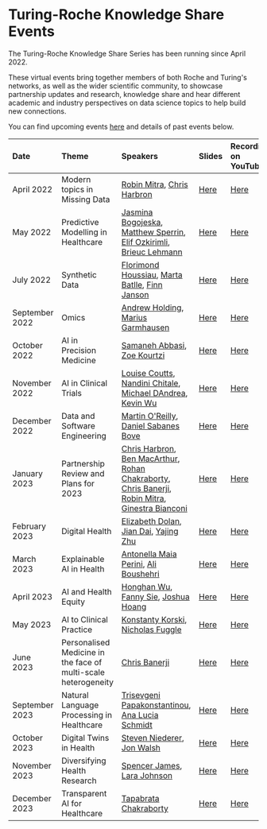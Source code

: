 # Turing-Roche Knowledge Share Events

The Turing-Roche Knowledge Share Series has been running since April 2022. 

These virtual events bring together members of both Roche and Turing's networks, as well as the wider scientific community, to showcase partnership updates and research, knowledge share and hear different academic and industry perspectives on data science topics to help build new connections. 

You can find upcoming events [here](https://www.turing.ac.uk/events/turing-roche-knowledge-share-series) and details of past events below.


| Date | Theme | Speakers | Slides | Recording on YouTube |
|:-----|:--------|:-----------|:----------|:-------|
| April 2022 | Modern topics in Missing Data | [Robin Mitra](https://www.turing.ac.uk/people/robin-mitra), [Chris Harbron](https://www.turing.ac.uk/people/external-researchers/chris-harbron) | [Here](https://github.com/alan-turing-institute/turing-roche-partnership/tree/main/communications/knowledge-share-series/april-2022) | [Here](https://www.youtube.com/watch?v=Cbj3X5wBeEg) |
| May 2022 | Predictive Modelling in Healthcare | [Jasmina Bogojeska](https://www.turing.ac.uk/people/external-researchers/jasmina-bogojeska), [Matthew Sperrin](https://research.manchester.ac.uk/en/persons/matthew.sperrin), [Elif Ozkirimli](https://www.turing.ac.uk/people/external-researchers/elif-ozkirimli), [Brieuc Lehmann](https://www.turing.ac.uk/people/brieuc-lehmann) | [Here](https://github.com/alan-turing-institute/turing-roche-partnership/tree/main/communications/knowledge-share-series/may-2022) | [Here](https://www.youtube.com/watch?v=KkyNXSUptHw&t) |  
| July 2022 | Synthetic Data | [Florimond Houssiau](https://www.turing.ac.uk/people/researchers/florimond-houssiau), [Marta Batlle](https://www.turing.ac.uk/people/external-researchers/marta-batlle), [Finn Janson](https://www.turing.ac.uk/people/external-researchers/finn-janson) | [Here](https://github.com/alan-turing-institute/turing-roche-partnership/tree/main/communications/knowledge-share-series/july2022) | [Here](https://www.youtube.com/watch?v=YJnREzcSk9c&t) | 
| September 2022 | Omics | [Andrew Holding](https://www.turing.ac.uk/people/researchers/andrew-holding), [Marius Garmhausen](https://www.turing.ac.uk/people/external-researchers/marius-garmhausen) | [Here](https://github.com/alan-turing-institute/turing-roche-partnership/tree/main/communications/knowledge-share-series/september-2022) | [Here](https://www.youtube.com/watch?v=qcZxvAmBRGk&t) |
| October 2022 | AI in Precision Medicine | [Samaneh Abbasi](https://www.turing.ac.uk/people/external-researchers/samaneh-abbasi), [Zoe Kourtzi](https://www.turing.ac.uk/people/researchers/zoe-kourtzi) | [Here](https://github.com/alan-turing-institute/turing-roche-partnership/tree/main/communications/knowledge-share-series/october-2022) | [Here](https://www.youtube.com/watch?v=itq3tJ8cZdY&t) |
| November 2022 | AI in Clinical Trials | [Louise Coutts](https://www.turing.ac.uk/people/research-associates/louise-coutts), [Nandini Chitale](https://www.turing.ac.uk/people/external-researchers/nandini-chitale), [Michael DAndrea](https://www.turing.ac.uk/people/guest-speakers/michael-dandrea), [Kevin Wu](https://www.turing.ac.uk/people/guest-speakers/kevin-wu) | [Here](https://github.com/alan-turing-institute/turing-roche-partnership/tree/main/communications/knowledge-share-series/november-2022) | [Here](https://www.youtube.com/watch?v=XqHowUoFbwg) |
| December 2022 | Data and Software Engineering | [Martin O'Reilly](https://www.turing.ac.uk/people/researchers/martin-oreilly), [Daniel Sabanes Bove](https://www.turing.ac.uk/people/guest-speakers/daniel-sabanes-bove) | [Here](https://github.com/alan-turing-institute/turing-roche-partnership/tree/main/communications/knowledge-share-series/december-2022) | [Here](https://www.youtube.com/watch?v=vZHp5sGtZSY) |
| January 2023 | Partnership Review and Plans for 2023 | [Chris Harbron](https://www.turing.ac.uk/people/external-researchers/chris-harbron), [Ben MacArthur](https://www.turing.ac.uk/people/researchers/ben-macarthur), [Rohan Chakraborty](https://www.turing.ac.uk/people/researchers/tapabrata-rohan-chakraborty), [Chris Banerji](https://www.turing.ac.uk/people/research-associates/chris-banerji), [Robin Mitra](https://www.turing.ac.uk/people/robin-mitra), [Ginestra Bianconi](https://www.turing.ac.uk/people/researchers/ginestra-bianconi) | [Here](https://github.com/alan-turing-institute/turing-roche-partnership/tree/main/communications/knowledge-share-series/january-2023) | [Here](https://www.youtube.com/watch?v=xlea0WZK--A) |
| February 2023 | Digital Health | [Elizabeth Dolan](https://www.turing.ac.uk/people/guest-speakers/elizabeth-dolan), [Jian Dai](https://www.turing.ac.uk/people/guest-speakers/jian-dai), [Yajing Zhu](https://www.turing.ac.uk/people/guest-speakers/yajing-zhu) | [Here](https://github.com/alan-turing-institute/turing-roche-partnership/tree/main/communications/knowledge-share-series/february-2023) | [Here](https://www.youtube.com/watch?v=Gae3YTv9psk) |
| March 2023 | Explainable AI in Health | [Antonella Maia Perini](https://www.turing.ac.uk/people/researchers/antonella-maia-perini), [Ali Boushehri](https://www.turing.ac.uk/people/guest-speakers/ali-boushehri) | [Here](https://github.com/alan-turing-institute/turing-roche-partnership/tree/main/communications/knowledge-share-series/march-2023) | [Here](https://www.youtube.com/watch?v=vauXlclbL0c&t) |
| April 2023 | AI and Health Equity | [Honghan Wu](https://www.turing.ac.uk/people/researchers/honghan-wu), [Fanny Sie](https://www.turing.ac.uk/people/guest-speakers/fanny-sie), [Joshua Hoang](https://www.turing.ac.uk/people/guest-speakers/joshua-hoang) | [Here](https://github.com/alan-turing-institute/turing-roche-partnership/tree/main/communications/knowledge-share-series/april-2023) | [Here](https://www.youtube.com/watch?v=wtQM8uS0Ntk) |
| May 2023 | AI to Clinical Practice | [Konstanty Korski](https://www.turing.ac.uk/people/guest-speakers/konstanty-korski), [Nicholas Fuggle](https://www.turing.ac.uk/people/external-researchers/nicholas-fuggle) | [Here](https://github.com/alan-turing-institute/turing-roche-partnership/tree/main/communications/knowledge-share-series/may-2023) | [Here](https://www.youtube.com/watch?v=UhDOLhC6WJI) |
| June 2023 | Personalised Medicine in the face of multi-scale heterogeneity | [Chris Banerji](https://www.turing.ac.uk/people/research-associates/chris-banerji) | [Here](https://github.com/alan-turing-institute/turing-roche-partnership/tree/main/communications/knowledge-share-series/june-2023) | [Here](https://www.youtube.com/watch?v=qo4_H5-Tpyo&t) |
| September 2023 | Natural Language Processing in Healthcare| [Trisevgeni Papakonstantinou](https://www.turing.ac.uk/people/enrichment-students/trisevgeni-papakonstantinou), [Ana Lucia Schmidt](https://www.turing.ac.uk/people/external-researchers/ana-lucia-schmidt) | [Here](https://github.com/alan-turing-institute/turing-roche-partnership/tree/main/communications/knowledge-share-series/september-2023) | [Here](https://www.youtube.com/watch?v=s39pciQUaNk&t)
| October 2023 | Digital Twins in Health | [Steven Niederer](https://www.turing.ac.uk/people/researchers/steven-niederer), [Jon Walsh](https://www.turing.ac.uk/people/guest-speakers/jon-walsh) | [Here](https://github.com/alan-turing-institute/turing-roche-partnership/tree/main/communications/knowledge-share-series/october%202023) | [Here](https://www.youtube.com/watch?v=hnqGZG65YFw&list=PLDbZND-EA4eHYGwDyOEiUumyCNPAx2gyF&index=15)
| November 2023 | Diversifying Health Research | [Spencer James](https://www.turing.ac.uk/people/guest-speakers/spencer-james), [Lara Johnson](https://www.turing.ac.uk/people/enrichment-students/lauren-lara-johnson) | [Here](https://github.com/alan-turing-institute/turing-roche-partnership/tree/main/communications/knowledge-share-series/november%202023) | [Here](https://www.youtube.com/watch?v=PebrX_WwdgA) |
| December 2023 | Transparent AI for Healthcare | [Tapabrata Chakraborty](https://www.turing.ac.uk/people/researchers/tapabrata-rohan-chakraborty) | [Here](https://github.com/alan-turing-institute/turing-roche-partnership/tree/main/communications/knowledge-share-series/january-2024) | [Here](https://www.youtube.com/watch?v=lnE8AXdnuLI) |
